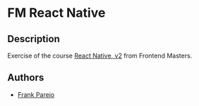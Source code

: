 # FM React Native

## Description

Exercise of the course [React Native, v2](https://frontendmasters.com/courses/react-native-v2/) from Frontend Masters.

## Authors

- [Frank Parejo](https://github.com/frankPairs)
